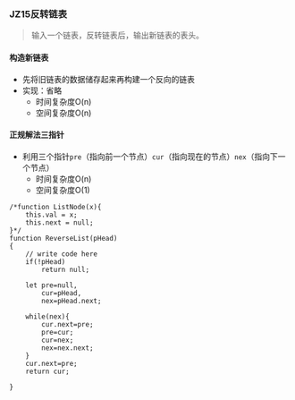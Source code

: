 ### JZ15反转链表
> 输入一个链表，反转链表后，输出新链表的表头。

#### 构造新链表
- 先将旧链表的数据储存起来再构建一个反向的链表
- 实现：省略
	- 时间复杂度O(n)
	- 空间复杂度O(n)

#### 正规解法三指针
- 利用三个指针`pre`（指向前一个节点）`cur`（指向现在的节点）`nex`（指向下一个节点）
	- 时间复杂度O(n)
	- 空间复杂度O(1)

```
/*function ListNode(x){
    this.val = x;
    this.next = null;
}*/
function ReverseList(pHead)
{
    // write code here
    if(!pHead)
        return null;
    
    let pre=null,
        cur=pHead,
        nex=pHead.next;
    
    while(nex){
        cur.next=pre;
        pre=cur;
        cur=nex;
        nex=nex.next;
    }
    cur.next=pre;
    return cur;
    
}
```
